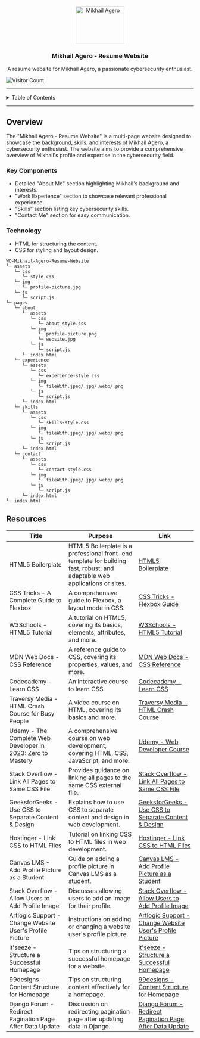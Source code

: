 <a name="readme-top"></a>

<br/>

<div align="center">
  <a href="https://github.com/mikhailagero/">
    <img src="./assets/img/mikhailagero_logo.png" alt="Mikhail Agero" width="130" height="100">
  </a>
  <h3 align="center">Mikhail Agero - Resume Website</h3>
</div>

<div align="center">
  A resume website for Mikhail Agero, a passionate cybersecurity enthusiast.
</div>

![Visitor Count](https://visit-counter.vercel.app/counter.png?page=mikhailagero/Mikhail-Agero-Resume-Website)

---

<details>
  <summary>Table of Contents</summary>
  <ol>
    <li>
      <a href="#overview">Overview</a>
      <ol>
        <li><a href="#key-components">Key Components</a></li>
        <li><a href="#technology">Technology</a></li>
      </ol>
    </li>
    <li><a href="#resources">Resources</a></li>
  </ol>
</details>

---

## Overview

The "Mikhail Agero - Resume Website" is a multi-page website designed to showcase the background, skills, and interests of Mikhail Agero, a cybersecurity enthusiast. The website aims to provide a comprehensive overview of Mikhail's profile and expertise in the cybersecurity field.

### Key Components
- Detailed "About Me" section highlighting Mikhail's background and interests.
- "Work Experience" section to showcase relevant professional experience.
- "Skills" section listing key cybersecurity skills.
- "Contact Me" section for easy communication.

### Technology
- HTML for structuring the content.
- CSS for styling and layout design.


```plaintext
WD-Mikhail-Agero-Resume-Website
└─ assets
   └─ css
      └─ style.css
   └─ img
      └─ profile-picture.jpg
   └─ js
      └─ script.js
└─ pages
   └─ about
      └─ assets
         └─ css
            └─ about-style.css
         └─ img
            └─ profile-picture.png
            └─ website.jpg
         └─ js
            └─ script.js
      └─ index.html
   └─ experience
      └─ assets
         └─ css
            └─ experience-style.css
         └─ img
            └─ fileWith.jpeg/.jpg/.webp/.png
         └─ js
            └─ script.js
      └─ index.html
   └─ skills
      └─ assets
         └─ css
            └─ skills-style.css
         └─ img
            └─ fileWith.jpeg/.jpg/.webp/.png
         └─ js
            └─ script.js
      └─ index.html
   └─ contact
      └─ assets
         └─ css
            └─ contact-style.css
         └─ img
            └─ fileWith.jpeg/.jpg/.webp/.png
         └─ js
            └─ script.js
      └─ index.html
└─ index.html
```
## Resources

| Title | Purpose | Link |
|-|-|-|
| HTML5 Boilerplate | HTML5 Boilerplate is a professional front-end template for building fast, robust, and adaptable web applications or sites. | [HTML5 Boilerplate](https://html5boilerplate.com/) |
| CSS Tricks - A Complete Guide to Flexbox | A comprehensive guide to Flexbox, a layout mode in CSS. | [CSS Tricks - Flexbox Guide](https://css-tricks.com/snippets/css/a-guide-to-flexbox/) |
| W3Schools - HTML5 Tutorial | A tutorial on HTML5, covering its basics, elements, attributes, and more. | [W3Schools - HTML5 Tutorial](https://www.w3schools.com/html/) |
| MDN Web Docs - CSS Reference | A reference guide to CSS, covering its properties, values, and more. | [MDN Web Docs - CSS Reference](https://developer.mozilla.org/en-US/docs/Web/CSS/Reference) |
| Codecademy - Learn CSS | An interactive course to learn CSS. | [Codecademy - Learn CSS](https://www.codecademy.com/learn/learn-css) |
| Traversy Media - HTML Crash Course for Busy People | A video course on HTML, covering its basics and more. | [Traversy Media - HTML Crash Course](https://www.youtube.com/watch?v=UB1O30fR-EE) |
| Udemy - The Complete Web Developer in 2023: Zero to Mastery | A comprehensive course on web development, covering HTML, CSS, JavaScript, and more. | [Udemy - Web Developer Course](https://www.udemy.com/course/the-complete-web-developer-zero-to-mastery/) |
| Stack Overflow - Link All Pages to Same CSS File | Provides guidance on linking all pages to the same CSS external file. | [Stack Overflow - Link All Pages to Same CSS File](https://stackoverflow.com/questions/29788182/how-do-i-link-all-pages-to-the-same-css-external-file) |
| GeeksforGeeks - Use CSS to Separate Content & Design | Explains how to use CSS to separate content and design in web development. | [GeeksforGeeks - Use CSS to Separate Content & Design](https://www.geeksforgeeks.org/how-to-use-css-to-separate-content-design/) |
| Hostinger - Link CSS to HTML Files | Tutorial on linking CSS to HTML files in web development. | [Hostinger - Link CSS to HTML Files](https://www.hostinger.ph/tutorials/website/how-to-link-a-stylesheet-css-file-to-your-html-file) |
| Canvas LMS - Add Profile Picture as a Student | Guide on adding a profile picture in Canvas LMS as a student. | [Canvas LMS - Add Profile Picture as a Student](https://community.canvaslms.com/t5/Student-Guide/How-do-I-add-a-profile-picture-in-my-user-account-as-a-student/ta-p/518) |
| Stack Overflow - Allow Users to Add Profile Image | Discusses allowing users to add an image for their profile. | [Stack Overflow - Allow Users to Add Profile Image](https://stackoverflow.com/questions/13350781/how-to-allow-users-to-add-image-for-their-profile) |
| Artlogic Support - Change Website User's Profile Picture | Instructions on adding or changing a website user's profile picture. | [Artlogic Support - Change Website User's Profile Picture](https://support.artlogic.net/hc/en-gb/articles/360021534400-How-to-add-change-a-Website-user-s-profile-picture) |
| it'seeze - Structure a Successful Homepage | Tips on structuring a successful homepage for a website. | [it'seeze - Structure a Successful Homepage](https://itseeze.com/blog/how-to-structure-a-successful-homepage/) |
| 99designs - Content Structure for Homepage | Tips on structuring content effectively for a homepage. | [99designs - Content Structure for Homepage](https://99designs.com/blog/tips/structure-content-better-homepage/) |
| Django Forum - Redirect Pagination Page After Data Update | Discussion on redirecting pagination page after updating data in Django. | [Django Forum - Redirect Pagination Page After Data Update](https://forum.djangoproject.com/t/django-how-to-redirect-pagination-page-after-update-data/8284) |